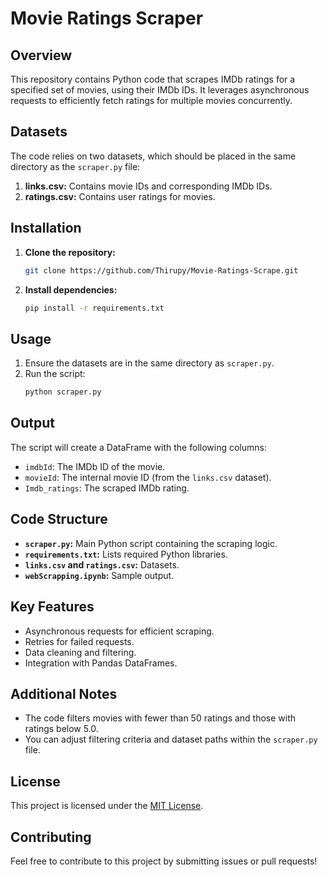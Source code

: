 
# Movie Ratings Scraper

## Overview

This repository contains Python code that scrapes IMDb ratings for a specified set of movies, using their IMDb IDs. It leverages asynchronous requests to efficiently fetch ratings for multiple movies concurrently.

## Datasets

The code relies on two datasets, which should be placed in the same directory as the `scraper.py` file:

1. **links.csv:** Contains movie IDs and corresponding IMDb IDs.
2. **ratings.csv:** Contains user ratings for movies.

## Installation

1. **Clone the repository:**
   ```bash
   git clone https://github.com/Thirupy/Movie-Ratings-Scrape.git
   ```

2. **Install dependencies:**
   ```bash
   pip install -r requirements.txt
   ```

## Usage

1. Ensure the datasets are in the same directory as `scraper.py`.
2. Run the script:
   ```bash
   python scraper.py
   ```

## Output

The script will create a DataFrame with the following columns:

- `imdbId`: The IMDb ID of the movie.
- `movieId`: The internal movie ID (from the `links.csv` dataset).
- `Imdb_ratings`: The scraped IMDb rating.

## Code Structure

- **`scraper.py`:** Main Python script containing the scraping logic.
- **`requirements.txt`:** Lists required Python libraries.
- **`links.csv` and `ratings.csv`:** Datasets.
- **`webScrapping.ipynb`:** Sample output.

## Key Features

- Asynchronous requests for efficient scraping.
- Retries for failed requests.
- Data cleaning and filtering.
- Integration with Pandas DataFrames.

## Additional Notes

- The code filters movies with fewer than 50 ratings and those with ratings below 5.0.
- You can adjust filtering criteria and dataset paths within the `scraper.py` file.

## License

This project is licensed under the [MIT License](LICENSE).

## Contributing

Feel free to contribute to this project by submitting issues or pull requests!
